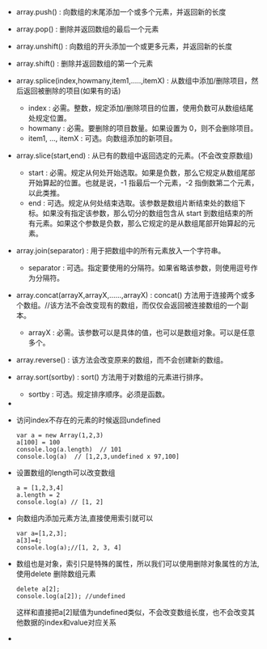 - array.push() : 向数组的末尾添加一个或多个元素，并返回新的长度
- array.pop() : 删除并返回数组的最后一个元素
- array.unshift() : 向数组的开头添加一个或更多元素，并返回新的长度
- array.shift() : 删除并返回数组的第一个元素
- array.splice(index,howmany,item1,.....,itemX) : 从数组中添加/删除项目，然后返回被删除的项目(如果有的话)
    - index : 必需。整数，规定添加/删除项目的位置，使用负数可从数组结尾处规定位置。
    - howmany : 必需。要删除的项目数量。如果设置为 0，则不会删除项目。
    - item1, ..., itemX : 可选。向数组添加的新项目。

- array.slice(start,end) : 从已有的数组中返回选定的元素。(不会改变原数组)
    - start : 必需。规定从何处开始选取。如果是负数，那么它规定从数组尾部开始算起的位置。也就是说，-1 指最后一个元素，-2 指倒数第二个元素，以此类推。
    - end : 可选。规定从何处结束选取。该参数是数组片断结束处的数组下标。如果没有指定该参数，那么切分的数组包含从 start 到数组结束的所有元素。如果这个参数是负数，那么它规定的是从数组尾部开始算起的元素。

- array.join(separator) : 用于把数组中的所有元素放入一个字符串。
    - separator : 可选。指定要使用的分隔符。如果省略该参数，则使用逗号作为分隔符。

- array.concat(arrayX,arrayX,......,arrayX) : concat() 方法用于连接两个或多个数组。//该方法不会改变现有的数组，而仅仅会返回被连接数组的一个副本。
    - arrayX : 必需。该参数可以是具体的值，也可以是数组对象。可以是任意多个。

- array.reverse() : 该方法会改变原来的数组，而不会创建新的数组。

- array.sort(sortby) : sort() 方法用于对数组的元素进行排序。
    - sortby : 可选。规定排序顺序。必须是函数。

- 


-  访问index不存在的元素的时候返回undefined
    ```
    var a = new Array(1,2,3)
    a[100] = 100
    console.log(a.length)  // 101
    console.log(a)  // [1,2,3,undefined x 97,100]
    ```
- 设置数组的length可以改变数组
    ```
    a = [1,2,3,4]
    a.length = 2
    console.log(a) // [1, 2]
    ```
- 向数组内添加元素方法,直接使用索引就可以
    ```
    var a=[1,2,3];
    a[3]=4;
    console.log(a);//[1, 2, 3, 4]
    ```
- 数组也是对象，索引只是特殊的属性，所以我们可以使用删除对象属性的方法,使用delete 删除数组元素
    ```
    delete a[2];
    console.log(a[2]); //undefined
    ```
    这样和直接把a[2]赋值为undefined类似，不会改变数组长度，也不会改变其他数据的index和value对应关系

- 


